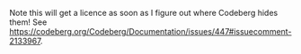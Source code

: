 Note this will get a licence as soon as I figure out where Codeberg hides them!
See https://codeberg.org/Codeberg/Documentation/issues/447#issuecomment-2133967.